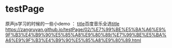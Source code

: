 # testPage
原声js学习的时候的一些小demo
：
[title](https://zangruyan.github.io/testPage/02/%E7%99%BE%E5%BA%A6%E9%9F%B3%E4%B9%90%E5%85%A8%E9%80%89/%E7%99%BE%E5%BA%A6%E9%9F%B3%E4%B9%90%E5%85%A8%E9%80%89.html)百度音乐全选[title](url?_blank)
https://zangruyan.github.io/testPage/02/%E7%99%BE%E5%BA%A6%E9%9F%B3%E4%B9%90%E5%85%A8%E9%80%89/%E7%99%BE%E5%BA%A6%E9%9F%B3%E4%B9%90%E5%85%A8%E9%80%89.html
